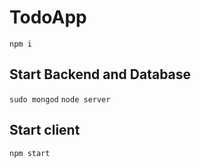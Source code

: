 # TodoApp

`npm i`

## Start Backend and Database

`sudo mongod`
`node server`

## Start client

`npm start`
